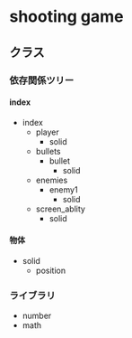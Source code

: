 # shooting game
## クラス
### 依存関係ツリー

#### index
- index
  - player
    - solid
  - bullets
    - bullet
      - solid
  - enemies
    - enemy1
      - solid
  - screen_ablity
    - solid

#### 物体
- solid
  - position

### ライブラリ
- number
- math
